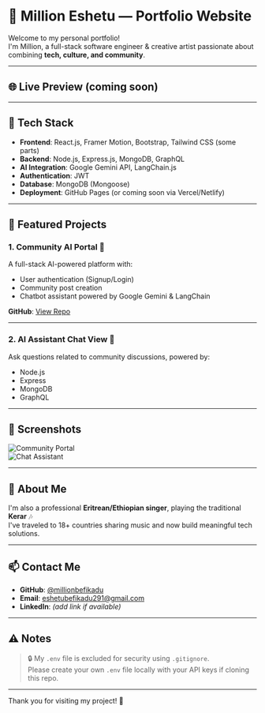 # 💼 Million Eshetu — Portfolio Website

Welcome to my personal portfolio!  
I'm Million, a full-stack software engineer & creative artist passionate about combining **tech, culture, and community**.

---

## 🌐 Live Preview (coming soon)


---

## 🔧 Tech Stack

- **Frontend**: React.js, Framer Motion, Bootstrap, Tailwind CSS (some parts)
- **Backend**: Node.js, Express.js, MongoDB, GraphQL
- **AI Integration**: Google Gemini API, LangChain.js
- **Authentication**: JWT
- **Database**: MongoDB (Mongoose)
- **Deployment**: GitHub Pages (or coming soon via Vercel/Netlify)

---

## 📁 Featured Projects

### 1. Community AI Portal 🤖  
A full-stack AI-powered platform with:
- User authentication (Signup/Login)
- Community post creation
- Chatbot assistant powered by Google Gemini & LangChain

**GitHub**: [View Repo](https://github.com/millionbefikadu/my-portfolio)

---

### 2. AI Assistant Chat View 💬  
Ask questions related to community discussions, powered by:
- Node.js
- Express
- MongoDB
- GraphQL

---

## 📸 Screenshots

![Community Portal](./src/assets/Screenshot%202025-05-02%20112155.png)  
![Chat Assistant](./src/assets/Screenshot%202025-05-02%20112212.png)

---

## 🎤 About Me

I'm also a professional **Eritrean/Ethiopian singer**, playing the traditional **Kerar** 🎶  
I've traveled to 18+ countries sharing music and now build meaningful tech solutions.

---

## 📫 Contact Me

- **GitHub**: [@millionbefikadu](https://github.com/millionbefikadu)
- **Email**: eshetubefikadu291@gmail.com
- **LinkedIn**: *(add link if available)*

---

## ⚠️ Notes

> 🔒 My `.env` file is excluded for security using `.gitignore`.  
Please create your own `.env` file locally with your API keys if cloning this repo.

---

Thank you for visiting my project! 🌟
